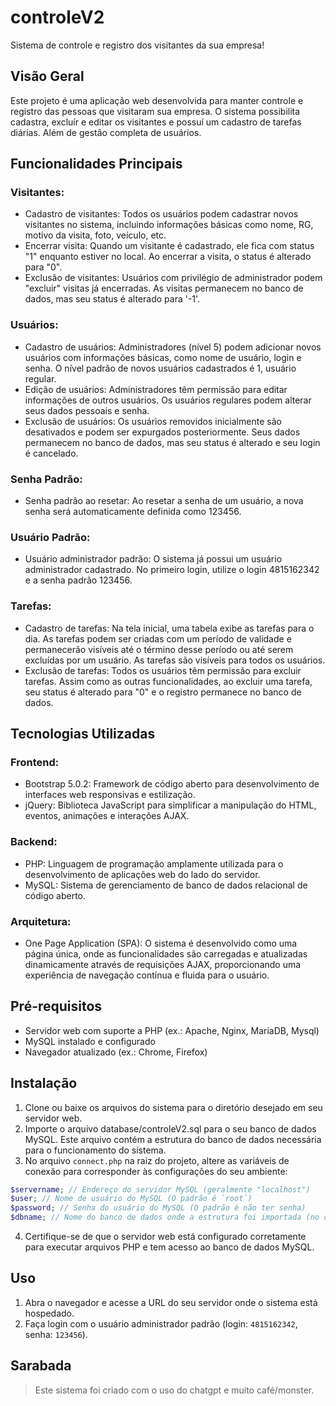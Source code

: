 # controleV2
  Sistema de controle e registro dos visitantes da sua empresa!

## Visão Geral
  Este projeto é uma aplicação web desenvolvida para manter controle e registro das pessoas que visitaram sua empresa. O sistema possibilita cadastra, excluír e editar os visitantes e possuí um cadastro de tarefas diárias. Além de gestão completa de usuários.

## Funcionalidades Principais

### Visitantes:
  - Cadastro de visitantes: Todos os usuários podem cadastrar novos visitantes no sistema, incluindo informações básicas como nome, RG, motivo da visita, foto, veículo, etc.
  - Encerrar visita: Quando um visitante é cadastrado, ele fica com status "1" enquanto estiver no local. Ao encerrar a visita, o status é alterado para "0".
  - Exclusão de visitantes: Usuários com privilégio de administrador podem "excluir" visitas já encerradas. As visitas permanecem no banco de dados, mas seu status é alterado para '-1'.
### Usuários:
  - Cadastro de usuários: Administradores (nível 5) podem adicionar novos usuários com informações básicas, como nome de usuário, login e senha. O nível padrão de novos usuários cadastrados é 1, usuário regular.
  - Edição de usuários: Administradores têm permissão para editar informações de outros usuários. Os usuários regulares podem alterar seus dados pessoais e senha.
  - Exclusão de usuários: Os usuários removidos inicialmente são desativados e podem ser expurgados posteriormente. Seus dados permanecem no banco de dados, mas seu status é alterado e seu login é cancelado.
### Senha Padrão:
  - Senha padrão ao resetar: Ao resetar a senha de um usuário, a nova senha será automaticamente definida como 123456.
### Usuário Padrão:
  - Usuário administrador padrão: O sistema já possui um usuário administrador cadastrado. No primeiro login, utilize o login 4815162342 e a senha padrão 123456.
### Tarefas:
  - Cadastro de tarefas: Na tela inicial, uma tabela exibe as tarefas para o dia. As tarefas podem ser criadas com um período de validade e permanecerão visíveis até o término desse período ou até serem excluídas por um usuário. As tarefas são visíveis para todos os usuários.
  - Exclusão de tarefas: Todos os usuários têm permissão para excluir tarefas. Assim como as outras funcionalidades, ao excluir uma tarefa, seu status é alterado para "0" e o registro permanece no banco de dados.

## Tecnologias Utilizadas
### Frontend:
  + Bootstrap 5.0.2: Framework de código aberto para desenvolvimento de interfaces web responsivas e estilização.
  + jQuery: Biblioteca JavaScript para simplificar a manipulação do HTML, eventos, animações e interações AJAX.
### Backend:
  + PHP: Linguagem de programação amplamente utilizada para o desenvolvimento de aplicações web do lado do servidor.
  + MySQL: Sistema de gerenciamento de banco de dados relacional de código aberto.
### Arquitetura:
  + One Page Application (SPA): O sistema é desenvolvido como uma página única, onde as funcionalidades são carregadas e 
atualizadas dinamicamente através de requisições AJAX, proporcionando uma experiência de navegação contínua e fluida 
para o usuário.

## Pré-requisitos
  + Servidor web com suporte a PHP (ex.: Apache, Nginx, MariaDB, Mysql)
  + MySQL instalado e configurado
  + Navegador atualizado (ex.: Chrome, Firefox)

## Instalação
  1. Clone ou baixe os arquivos do sistema para o diretório desejado em seu servidor web.
  2. Importe o arquivo database/controleV2.sql para o seu banco de dados MySQL. Este arquivo contém a estrutura do banco de dados necessária para o funcionamento do sistema.
  3. No arquivo `connect.php` na raiz do projeto, altere as variáveis de conexão para corresponder às configurações do seu   ambiente:
```PHP
$servername; // Endereço do servidor MySQL (geralmente "localhost")
$user; // Nome de usuário do MySQL (O padrão é `root`)
$password; // Senha do usuário do MySQL (O padrão é não ter senha)
$dbname; // Nome do banco de dados onde a estrutura foi importada (no caso, controleV2)
```
  4. Certifique-se de que o servidor web está configurado corretamente para executar arquivos PHP e tem acesso ao banco de dados MySQL.

## Uso
  1. Abra o navegador e acesse a URL do seu servidor onde o sistema está hospedado.
  2. Faça login com o usuário administrador padrão (login: `4815162342`, senha: `123456`).

## Sarabada
>Este sistema foi criado com o uso do chatgpt e muito café/monster.
  
